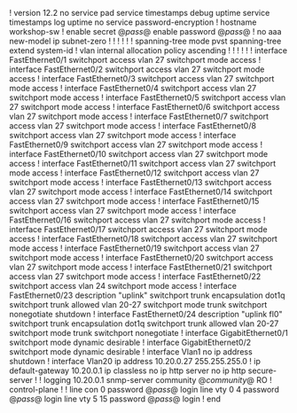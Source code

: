 !
version 12.2
no service pad
service timestamps debug uptime
service timestamps log uptime
no service password-encryption
!
hostname workshop-sw
!
enable secret @_pass_@
enable password @_pass_@
!
no aaa new-model
ip subnet-zero
!
!
!
!
!
!
spanning-tree mode pvst
spanning-tree extend system-id
!
vlan internal allocation policy ascending
!
!
!
!
!
!
interface FastEthernet0/1
 switchport access vlan 27
 switchport mode access
!
interface FastEthernet0/2
 switchport access vlan 27
 switchport mode access
!
interface FastEthernet0/3
 switchport access vlan 27
 switchport mode access
!
interface FastEthernet0/4
 switchport access vlan 27
 switchport mode access
!
interface FastEthernet0/5
 switchport access vlan 27
 switchport mode access
!
interface FastEthernet0/6
 switchport access vlan 27
 switchport mode access
!
interface FastEthernet0/7
 switchport access vlan 27
 switchport mode access
!
interface FastEthernet0/8
 switchport access vlan 27
 switchport mode access
!
interface FastEthernet0/9
 switchport access vlan 27
 switchport mode access
!
interface FastEthernet0/10
 switchport access vlan 27
 switchport mode access
!
interface FastEthernet0/11
 switchport access vlan 27
 switchport mode access
!
interface FastEthernet0/12
 switchport access vlan 27
 switchport mode access
!
interface FastEthernet0/13
 switchport access vlan 27
 switchport mode access
!
interface FastEthernet0/14
 switchport access vlan 27
 switchport mode access
!
interface FastEthernet0/15
 switchport access vlan 27
 switchport mode access
!
interface FastEthernet0/16
 switchport access vlan 27
 switchport mode access
!
interface FastEthernet0/17
 switchport access vlan 27
 switchport mode access
!
interface FastEthernet0/18
 switchport access vlan 27
 switchport mode access
!
interface FastEthernet0/19
 switchport access vlan 27
 switchport mode access
!
interface FastEthernet0/20
 switchport access vlan 27
 switchport mode access
!
interface FastEthernet0/21
 switchport access vlan 27
 switchport mode access
!
interface FastEthernet0/22
 switchport access vlan 24
 switchport mode access
!
interface FastEthernet0/23
 description "uplink"
 switchport trunk encapsulation dot1q
 switchport trunk allowed vlan 20-27
 switchport mode trunk
 switchport nonegotiate
 shutdown
!
interface FastEthernet0/24
 description "uplink fl0"
 switchport trunk encapsulation dot1q
 switchport trunk allowed vlan 20-27
 switchport mode trunk
 switchport nonegotiate
!
interface GigabitEthernet0/1
 switchport mode dynamic desirable
!
interface GigabitEthernet0/2
 switchport mode dynamic desirable
!
interface Vlan1
 no ip address
 shutdown
!
interface Vlan20
 ip address 10.20.0.27 255.255.255.0
!
ip default-gateway 10.20.0.1
ip classless
no ip http server
no ip http secure-server
!
!
logging 10.20.0.1
snmp-server community @_community_@ RO
!
control-plane
!
!
line con 0
 password @_pass_@
 login
line vty 0 4
 password @_pass_@
 login
line vty 5 15
 password @_pass_@
 login
!
end

